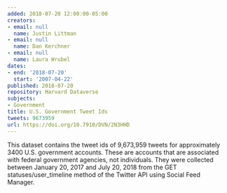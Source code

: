 ```yaml
---
added: 2018-07-20 12:00:00-05:00
creators:
- email: null
  name: Justin Littman
- email: null
  name: Dan Kerchner
- email: null
  name: Laura Wrubel
dates:
- end: '2018-07-20'
  start: '2007-04-22'
published: 2018-07-20
repository: Harvard Dataverse
subjects:
- Government
title: U.S. Government Tweet Ids
tweets: 9673959
url: https://doi.org/10.7910/DVN/2N3HHD
---
```


This dataset contains the tweet ids of 9,673,959 tweets for approximately 3400 U.S. government accounts. These are accounts that are associated with federal government agencies, not individuals. They were collected between January 20, 2017 and July 20, 2018 from the GET statuses/user_timeline method of the Twitter API using Social Feed Manager.
